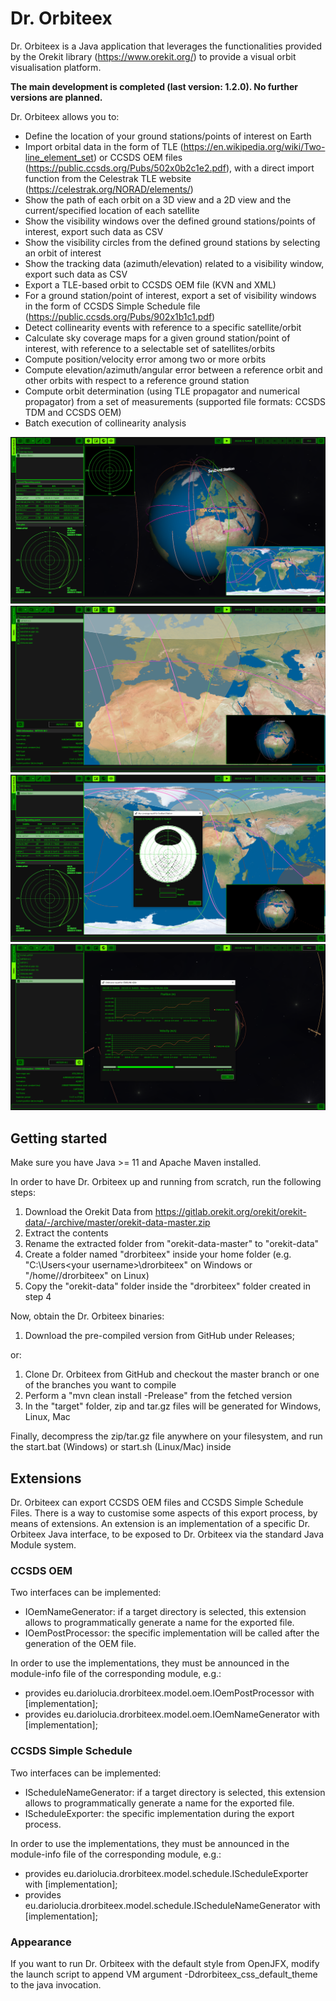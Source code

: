 # Dr. Orbiteex

Dr. Orbiteex is a Java application that leverages the functionalities provided 
by the Orekit library (https://www.orekit.org/) to provide a visual orbit 
visualisation platform.

**The main development is completed (last version: 1.2.0). No further versions are planned.**

Dr. Orbiteex allows you to:
- Define the location of your ground stations/points of interest on Earth
- Import orbital data in the form of TLE (https://en.wikipedia.org/wiki/Two-line_element_set) 
or CCSDS OEM files (https://public.ccsds.org/Pubs/502x0b2c1e2.pdf), with a direct import
function from the Celestrak TLE website (https://celestrak.org/NORAD/elements/)
- Show the path of each orbit on a 3D view and a 2D view and the current/specified location of each satellite
- Show the visibility windows over the defined ground stations/points of interest, export such data as CSV
- Show the visibility circles from the defined ground stations by selecting an orbit of interest
- Show the tracking data (azimuth/elevation) related to a visibility window, export such data as CSV
- Export a TLE-based orbit to CCSDS OEM file (KVN and XML)
- For a ground station/point of interest, export a set of visibility windows in the form of
CCSDS Simple Schedule file (https://public.ccsds.org/Pubs/902x1b1c1.pdf)
- Detect collinearity events with reference to a specific satellite/orbit
- Calculate sky coverage maps for a given ground station/point of interest, with reference to a selectable set of 
satellites/orbits
- Compute position/velocity error among two or more orbits
- Compute elevation/azimuth/angular error between a reference orbit and other orbits with respect to a reference 
ground station
- Compute orbit determination (using TLE propagator and numerical propagator) from a set of measurements 
(supported file formats: CCSDS TDM and CCSDS OEM)
- Batch execution of collinearity analysis

![AND](img/drorbiteex1.png "Dr. Orbiteex main window")
![AND](img/drorbiteex2.png "Dr. Orbiteex map view")
![AND](img/drorbiteex3.png "Dr. Orbiteex sky coverage")
![AND](img/drorbiteex4.png "Dr. Orbiteex orbit error analysis")

## Getting started
Make sure you have Java >= 11 and Apache Maven installed.

In order to have Dr. Orbiteex up and running from scratch, run the following steps:
1. Download the Orekit Data from https://gitlab.orekit.org/orekit/orekit-data/-/archive/master/orekit-data-master.zip
2. Extract the contents
3. Rename the extracted folder from "orekit-data-master" to "orekit-data"
4. Create a folder named "drorbiteex" inside your home folder (e.g. "C:\Users\<your username>\drorbiteex" on Windows or 
"/home/<your username>/drorbiteex" on Linux)
5. Copy the "orekit-data" folder inside the "drorbiteex" folder created in step 4

Now, obtain the Dr. Orbiteex binaries:
1. Download the pre-compiled version from GitHub under Releases;
  
or:
1. Clone Dr. Orbiteex from GitHub and checkout the master branch or one of the branches you want to compile
2. Perform a "mvn clean install -Prelease" from the fetched version
3. In the "target" folder, zip and tar.gz files will be generated for Windows, Linux, Mac

Finally, decompress the zip/tar.gz file anywhere on your filesystem, and run the start.bat (Windows) or start.sh (Linux/Mac) inside

## Extensions
Dr. Orbiteex can export CCSDS OEM files and CCSDS Simple Schedule Files. There is a way to customise some aspects of this 
export process, by means of extensions. An extension is an implementation of a specific Dr. Orbiteex Java interface, to be
exposed to Dr. Orbiteex via the standard Java Module system.

### CCSDS OEM
Two interfaces can be implemented:

- IOemNameGenerator: if a target directory is selected, this extension allows to programmatically generate a name for the exported file. 
- IOemPostProcessor: the specific implementation will be called after the generation of the OEM file. 

In order to use the implementations, they must be announced in the module-info file of the corresponding module, e.g.:

- provides eu.dariolucia.drorbiteex.model.oem.IOemPostProcessor with [implementation];
- provides eu.dariolucia.drorbiteex.model.oem.IOemNameGenerator with [implementation];

### CCSDS Simple Schedule
Two interfaces can be implemented:

- IScheduleNameGenerator: if a target directory is selected, this extension allows to programmatically generate a name for the exported file.
- IScheduleExporter: the specific implementation during the export process. 

In order to use the implementations, they must be announced in the module-info file of the corresponding module, e.g.:

- provides eu.dariolucia.drorbiteex.model.schedule.IScheduleExporter with [implementation];
- provides eu.dariolucia.drorbiteex.model.schedule.IScheduleNameGenerator with [implementation];

### Appearance
If you want to run Dr. Orbiteex with the default style from OpenJFX, modify the launch script to append VM argument 
-Ddrorbiteex_css_default_theme to the java invocation.
